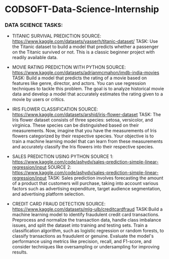 # CODSOFT-Data-Science-Internship

### DATA SCIENCE TASKS:

* TITANIC SURVIVAL PREDICTION
SOURCE: https://www.kaggle.com/datasets/yasserh/titanic-dataset/
TASK: Use the Titanic dataset to build a model that predicts whether a passenger on the Titanic survived or not. This is a classic beginner project with readily available data.

* MOVIE RATING PREDICTION WITH PYTHON
SOURCE: https://www.kaggle.com/datasets/adrianmcmahon/imdb-india-movies
TASK: Build a model that predicts the rating of a movie based on features like genre, director, and actors. You can use regression techniques to tackle this problem. The goal is to analyze historical movie data and develop a model that accurately estimates the rating given to a movie by users or critics.

* IRIS FLOWER CLASSIFICATION
SOURCE: https://www.kaggle.com/datasets/arshid/iris-flower-dataset
TASK: The Iris flower dataset consists of three species: setosa, versicolor, and virginica. These species can be distinguished based on their measurements. Now, imagine that you have the measurements of Iris flowers categorized by their respective species. Your objective is to train a machine learning model that can learn from these measurements and accurately classify the Iris flowers into their respective species.

* SALES PREDICTION USING PYTHON
SOURCE 1: https://www.kaggle.com/code/ashydv/sales-prediction-simple-linear-regression/input
SOURCE 2: https://www.kaggle.com/code/ashydv/sales-prediction-simple-linear-regression/input
TASK: Sales prediction involves forecasting the amount of a product that customers will purchase, taking into account various factors such as advertising expenditure, target audience segmentation, and advertising platform selection.

* CREDIT CARD FRAUD DETECTION
SOURCE: https://www.kaggle.com/datasets/mlg-ulb/creditcardfraud
TASK:Build a machine learning model to identify fraudulent credit card transactions. Preprocess and normalize the transaction data, handle class imbalance issues, and split the dataset into training and testing sets. Train a classification algorithm, such as logistic regression or random forests, to classify transactions as fraudulent or genuine. Evaluate the model's performance using metrics like precision, recall, and F1-score, and consider techniques like oversampling or undersampling for improving results.
